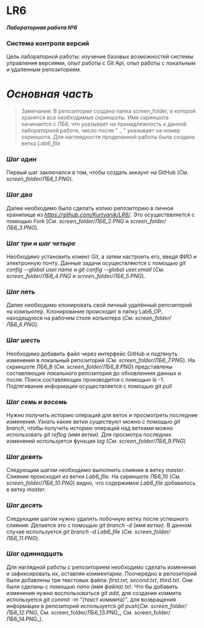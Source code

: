 # LR6
***Лабораторная работа №6***
### Система контроля версий

Цель лабораторной работы: изучение базовых возможностей системы управления версиями, опыт работы с Git Api, опыт работы с локальным и удаленным репозиторием.

# ***Основная часть***

> Замечания:
> В репозитории создана папка screen_folder, в которой хранятся все необходимые скриншоты. Имя скриншота начинается с ЛБ6, что указывает на принадлежность к данной лабораторной работе, число после " _ " указывает на номер скриншота.
> Для нагляядности проделанной работы была создана ветка _Lab6_file_

### ***Шаг один***
Первый шаг заключался в том, чтобы создать аккаунт на GitHub (_См. screen_folder/ЛБ6_1.PNG_).

### ***Шаг два***
Далее необходимо было сделать	копию	репозиторию в	личное	хранилище	из _https://github.com/Kurtyanik/LR6/_. Это осуществвляется с помощью _Fork_ (_См. screen_folder/ЛБ6_2.PNG_ и _screen_folder/ЛБ6_3.PNG_). 

### ***Шаг три и шаг четыре***
Необходимо установить клиент Git, а затем настроить его, введя ФИО и электронную почту. Данные задачи осуществляются с помощью _git config --global user.name_ и _git config --global user.email_ (_См. screen_folder/ЛБ6_4.PNG_ и _screen_folder/ЛБ6_5.PNG_).

### ***Шаг пять***
Далее необходимо клонировать свой личный удалённый репозиторий на компьютер. Клонирование происходит в папку Lab6_OP, находящуюся на рабочем столе копьютера (_См. screen_folder/ЛБ6_6.PNG_).

### ***Шаг шесть***
Необходимо добавить	файл	через	интерфейс	GitHub и подтянуть	изменения	в локальный репозиторий (_См. screen_folder/ЛБ6_7.PNG_). На скриншоте ЛБ6_8 (_См. screen_folder/ЛБ6_8.PNG_) представлены составляющие локального репозитория до обновленния данных и после. Поиск составляющих производится с помощью _ls -1_. Подтягивание информации осуществляется с помощью _git pull_

### ***Шаг семь и восемь***
Нужно получить историю операций для веток и просмотреть последние изменения. Узнать какие ветки существуют можно с помощью _git branch_, чтобы получить историю операций над ветками можно использовать _git reflog (имя ветки)_. Для просмотра последних изменений используется функция _log_ (_См. screen_folder/ЛБ6_9.PNG_)

### ***Шаг девять***
Следующим шагом необходимо выполнить	слияние	в	ветку	_master_. Слияние происходит из ветки _Lab6_file_. На скриншоте ЛБ6_10 (_См. screen_folder/ЛБ6_10.PNG_) видно, что содержимое _Lab6_file_ добавилось в ветку _master_.

### ***Шаг десять***
Следующим шагом нужно удалить побочную ветку после успешного слияния. Делается это с помощью _git branch -d (имя ветки)_. В данном случае используется _git branch -d Lab6_file_ (_См. screen_folder/ЛБ6_11.PNG_).

### ***Шаг одиннадцать***
Для наглядной работы с репозиторием необходимо сделать изменения	и	зафиксировать	их,	оставляя	комментарии. Поочередно в репозиторий были добавлены три текстовых файла: _first.txt_, _second.txt_, _third.txt_. Они были сделаны с помощью _nano (имя файла).txt_. Что бы добавить изменения нужно воспользоваться _git add_, для создания коммита используется _git commit -m "(текст коммита)"_, для возвращения информации в репозиторий используется _git push_(_См. screen_folder/ЛБ6_12.PNG_, См. screen_folder/ЛБ6_13.PNG_, См. screen_folder/ЛБ6_14.PNG_).
